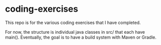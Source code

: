 # coding-exercises

This repo is for the various coding exercises that I have completed. 

For now, the structure is individual java classes in src/ that each have main(). Eventually, the goal is to have a build system with Maven or Gradle.
